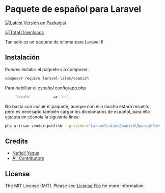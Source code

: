 # Paquete de español para Laravel

[![Latest Version on Packagist](https://img.shields.io/packagist/v/laravel-latam/spanish.svg?style=flat-square)](https://packagist.org/packages/laravel-latam/spanish)

[![Total Downloads](https://img.shields.io/packagist/dt/laravel-latam/spanish.svg?style=flat-square)](https://packagist.org/packages/laravel-latam/spanish)


Tan solo es un paquete de idioma para Laravel 8

## Instalación

Puedes instalar el paquete vía composer:

```bash
composer require laravel-latam/spanish
```

Para habilitar el español config/app.php

```php
    'locale'          => 'es',
```

No basta con incluír el paquete, aunque con ello mucho
estará resuelto, pero es necesario también cargar
los diccionarios de español, para ello ejecuta en cósnola la siguiente línea:

```bash
php artisan vendor:publish --provider="LaravelLatam\Spanish\SpanishServiceProvider" --tag="spanish"
```

## Credits

- [Neftalí Yagua](https://github.com/NeftaliYagua)
- [All Contributors](../../contributors)

## License

The MIT License (MIT). Please see [License File](LICENSE.md) for more information.
